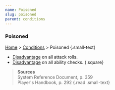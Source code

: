 ```yaml
---
name: Poisoned
slug: poisoned
parent: conditions
---
```

### Poisoned
 [Home](dm-operations-center) > [Conditions](conditions) > Poisoned {.small-text}

- [Disadvantage](advantage-disadvantage) on all attack rolls.
- [Disadvantage](advantage-disadvantage) on all ability checks.
{.square}

> **Sources** <br/>
> System Reference Document, p. 359<br/>
> Player's Handbook, p. 292
{.read .small-text}

